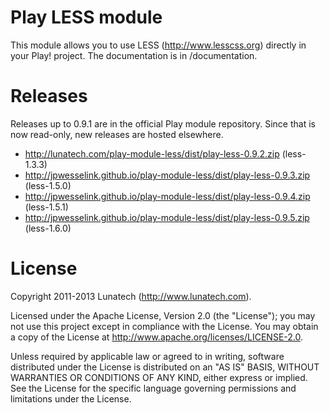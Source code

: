 Play LESS module
================

This module allows you to use LESS (http://www.lesscss.org) directly in your Play! project. The documentation is in /documentation.


Releases
========

Releases up to 0.9.1 are in the official Play module repository. Since that is now read-only, new releases are hosted elsewhere.

* http://lunatech.com/play-module-less/dist/play-less-0.9.2.zip (less-1.3.3)
* http://jpwesselink.github.io/play-module-less/dist/play-less-0.9.3.zip (less-1.5.0)
* http://jpwesselink.github.io/play-module-less/dist/play-less-0.9.4.zip (less-1.5.1)
* http://jpwesselink.github.io/play-module-less/dist/play-less-0.9.5.zip (less-1.6.0)

License
=======

Copyright 2011-2013 Lunatech (http://www.lunatech.com).

Licensed under the Apache License, Version 2.0 (the "License"); you may not use this project except in compliance with the License. You may obtain a copy of the License at http://www.apache.org/licenses/LICENSE-2.0.

Unless required by applicable law or agreed to in writing, software distributed under the License is distributed on an "AS IS" BASIS, WITHOUT WARRANTIES OR CONDITIONS OF ANY KIND, either express or implied. See the License for the specific language governing permissions and limitations under the License.
 
